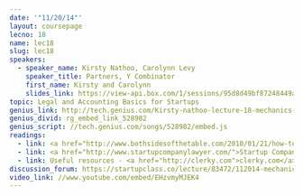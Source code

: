 ```yaml
---
date: '"11/20/14"'
layout: coursepage
lecno: 18
name: lec18
slug: lec18
speakers:
  - speaker_name: Kirsty Nathoo, Carolynn Levy
    speaker_title: Partners, Y Combinator
    first_name: Kirsty and Carolynn
    slides_link: https://view-api.box.com/1/sessions/95d8d49bf87248449a6ca40eb1669e27/view
topic: Legal and Accounting Basics for Startups
genius_link: http://tech.genius.com/Kirsty-nathoo-lecture-18-mechanics-legal-finance-hr-etc-annotated
genius_divid: rg_embed_link_528982
genius_script: //tech.genius.com/songs/528982/embed.js
readings:
  - link: <a href="http://www.bothsidesofthetable.com/2010/01/21/how-to-work-with-lawyers-at-a-startup/">How to Work with Lawyers at a Startup</a> by Mark Suster
  - link: <a href="http://www.startupcompanylawyer.com/">Startup Company Lawyer</a> by Yokum Taku
  - link: Useful resources - <a href="http://clerky.com">clerky.com</a>, <a href="http://zenpayroll.com">zenpayroll.com</a>, <a href="http://zenefits.com">zenefits.com</a>
discussion_forum: https://startupclass.co/lecture/83472/112014-mechanics--legal-finance-hr-etcbrbkirsty-nathoo-and-carolynn-levyb-ipartners-y-combinatori----
video_link: //www.youtube.com/embed/EHzvmyMJEK4
---
```

